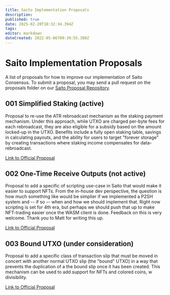 ```yaml
---
title: Saito Implementation Proposals
description: 
published: true
date: 2025-02-20T10:32:34.394Z
tags: 
editor: markdown
dateCreated: 2022-05-06T09:39:55.380Z
---
```


# Saito Implementation Proposals

A list of proposals for how to improve our implementation of Saito Consensus. To submit a proposal, you may send a pull request on the proposals folder on our [Saito Proposal Repository](https://github.com/SaitoTech/saito-implementation-proposals).

## 001 Simplified Staking (active)

Proposal to re-use the ATR rebroadcast mechanism as the staking payment mechanism. Under this approach, while UTXO are charged per-byte fees for each rebroadcast, they are also eligible for a subsidy based on the amount locked-up in the UTXO. Benefits include a fully open staking table, savings in calculating payouts, and the ability for users to target "forever storage" by creating transactions where staking income compensates for data-rebroadcast. 

[Link to Official Proposal](https://github.com/SaitoTech/saito-implementation-proposals/blob/main/proposals/001_simplified_staking.md)


## 002 One-Time Receive Outputs (not active)
Proposal to add a specific of scripting use-case in Saito that would make it easier to support NFTs. From the in-house dev perspective, the question is how much something like would be simplier if we implemented a P2SH system and -- if so -- when and how we should implement that. Right now scripting is set for 4th era, but perhaps we should push that up to make NFT-trading easier once the WASM client is done. Feedback on this is very welcome. Thank you to Matt for writing this up.

[Link to Official Proposal](https://github.com/mat888/saito-implementation-proposals/blob/main/proposals/002_one-time-receive-outputs/002_one-time-receive-outputs.md)


## 003 Bound UTXO (under consideration)
Proposal to add a specific class of transaction slip that must be moved in concert with another normal UTXO slip (the "bound" UTXO) in a way that prevents the duplication of a the bound slip once it has been created. This mechanism can be used to add support for NFTs and colored coins, w divisibility.

[Link to Official Proposal](https://github.com/SaitoTech/saito-implementation-proposals/blob/main/proposals/003_bound_utxo.md)

